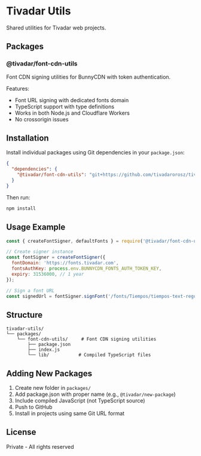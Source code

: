 # Tivadar Utils

Shared utilities for Tivadar web projects.

## Packages

### @tivadar/font-cdn-utils
Font CDN signing utilities for BunnyCDN with token authentication.

Features:
- Font URL signing with dedicated fonts domain
- TypeScript support with type definitions
- Works in both Node.js and Cloudflare Workers
- No crossorigin issues

## Installation

Install individual packages using Git dependencies in your `package.json`:

```json
{
  "dependencies": {
    "@tivadar/font-cdn-utils": "git+https://github.com/tivadarorosz/tivadar-utils.git#main"
  }
}
```

Then run:
```bash
npm install
```

## Usage Example

```javascript
const { createFontSigner, defaultFonts } = require('@tivadar/font-cdn-utils');

// Create signer instance
const fontSigner = createFontSigner({
  fontDomain: 'https://fonts.tivadar.com',
  fontsAuthKey: process.env.BUNNYCDN_FONTS_AUTH_TOKEN_KEY,
  expiry: 31536000, // 1 year
});

// Sign a font URL
const signedUrl = fontSigner.signFont('/fonts/Tiempos/tiempos-text-regular.woff2');
```

## Structure

```
tivadar-utils/
└── packages/
    └── font-cdn-utils/     # Font CDN signing utilities
        ├── package.json
        ├── index.js
        └── lib/           # Compiled TypeScript files
```

## Adding New Packages

1. Create new folder in `packages/`
2. Add package.json with proper name (e.g., `@tivadar/new-package`)
3. Include compiled JavaScript (not TypeScript source)
4. Push to GitHub
5. Install in projects using same Git URL format

## License

Private - All rights reserved